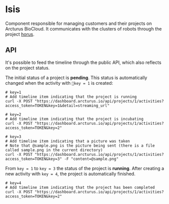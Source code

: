 # Isis

Component responsible for managing customers and their projects on Arcturus BioCloud. It communicates with the clusters of robots through the project [horus](https://github.com/arcturusbiocloud/horus).

## API

It's possible to feed the timeline through the public API, which also reflects on the project status.

The initial status of a project is **pending**. This status is automatically changed when the activity with `key = 1` is created:

```shell
# key=1
# Add timeline item indicating that the project is running
curl -X POST "https://dashboard.arcturus.io/api/projects/1/activities?access_token=TOKEN&key=1&detail=streaming_url"
```

```shell
# key=2
# Add timeline item indicating that the project is incubating
curl -X POST "https://dashboard.arcturus.io/api/projects/1/activities?access_token=TOKEN&key=2"
```

```shell
# key=3
# Add timeline item indicating that a picture was taken
# Note that @sample.png is the picture being sent (there is a file called sample.png in the current directory)
curl -X POST "https://dashboard.arcturus.io/api/projects/1/activities?access_token=TOKEN&key=3" -F "content=@sample.png"
```

From `key = 1` to `key = 3` the status of the project is **running**. After creating a new activity with `key = 4`, the project is automatically finished.

```shell
# key=4
# Add timeline item indicating that the project has been completed
curl -X POST "https://dashboard.arcturus.io/api/projects/1/activities?access_token=TOKEN&key=2"
```
